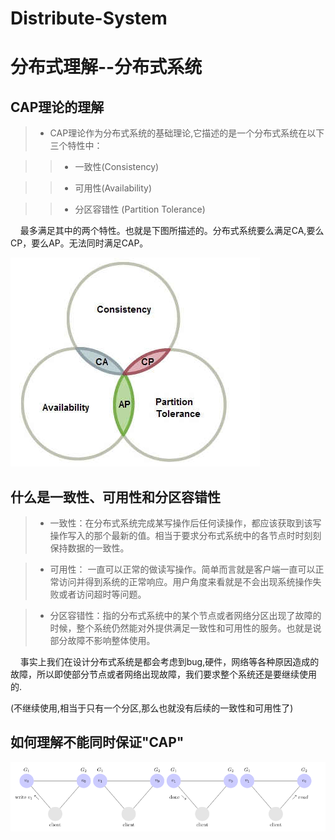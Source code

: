 # Distribute-System
# 分布式理解--分布式系统

## CAP理论的理解

> + CAP理论作为分布式系统的基础理论,它描述的是一个分布式系统在以下三个特性中：

>> + 一致性(Consistency)

>> + 可用性(Availability)

>> + 分区容错性 (Partition Tolerance)

&nbsp;&nbsp;&nbsp;&nbsp;最多满足其中的两个特性。也就是下图所描述的。分布式系统要么满足CA,要么CP，要么AP。无法同时满足CAP。

![一致性甘特图](https://github.com/FRookie/Distribute-System/blob/master/941183-20190614191945691-976367436.png)

## 什么是一致性、可用性和分区容错性

> + 一致性：在分布式系统完成某写操作后任何读操作，都应该获取到该写操作写入的那个最新的值。相当于要求分布式系统中的各节点时时刻刻保持数据的一致性。

> + 可用性： 一直可以正常的做读写操作。简单而言就是客户端一直可以正常访问并得到系统的正常响应。用户角度来看就是不会出现系统操作失败或者访问超时等问题。

> + 分区容错性：指的分布式系统中的某个节点或者网络分区出现了故障的时候，整个系统仍然能对外提供满足一致性和可用性的服务。也就是说部分故障不影响整体使用。

&nbsp;&nbsp;&nbsp;&nbsp;事实上我们在设计分布式系统是都会考虑到bug,硬件，网络等各种原因造成的故障，所以即使部分节点或者网络出现故障，我们要求整个系统还是要继续使用的.

(不继续使用,相当于只有一个分区,那么也就没有后续的一致性和可用性了)

## 如何理解不能同时保证"CAP"

![CAP分析甘特图](https://github.com/FRookie/Distribute-System/blob/master/941183-20190614193117074-1830209672.png)


